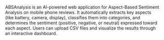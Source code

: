 ABSAnalysis is an AI-powered web application for Aspect-Based Sentiment Analysis on mobile phone reviews. It automatically extracts key aspects (like battery, camera, display), classifies them into categories, and determines the sentiment (positive, negative, or neutral) expressed toward each aspect. Users can upload CSV files and visualize the results through an interactive dashboard.

